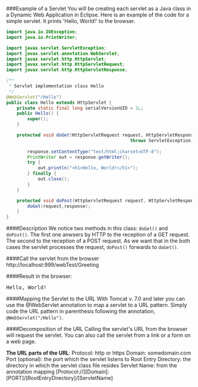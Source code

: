 <!--djw:done
cleaned up 04.02.16
-->
###Example of a Servlet
You will be creating each servlet as a Java class in a Dynamic Web Application in Eclipse. Here is an example of the code for a simple servlet. It prints 'Hello, World!' to the browser.

```java
import java.io.IOException;
import java.io.PrintWriter;

import javax.servlet.ServletException;
import javax.servlet.annotation.WebServlet;
import javax.servlet.http.HttpServlet;
import javax.servlet.http.HttpServletRequest;
import javax.servlet.http.HttpServletResponse;

/**
 * Servlet implementation class Hello
 */
@WebServlet("/Hello")
public class Hello extends HttpServlet {
    private static final long serialVersionUID = 1L;
    public Hello() {
        super();
    }

    protected void doGet(HttpServletRequest request, HttpServletResponse response)         
                                               throws ServletException, IOException {
 
        response.setContentType("text/html;charset=UTF-8");
        PrintWriter out = response.getWriter();
        try {
            out.println("<h1>Hello, World!</h1>");
        } finally {
            out.close();
        }
    }

    protected void doPost(HttpServletRequest request, HttpServletResponse response) throws ServletException, IOException {
        doGet(request,response);
    }
}
```
####Description
We notice two methods in this class: <code>doGet()</code> and <code>doPost()</code>. The first one anwsers by HTTP to the reception of a GET request. The second to the reception of a POST request. As we want that in the both cases the servlet processes the request, <code>doPost()</code> forwards to <code>doGet()</code>.

####Call the servlet from the browser
http://localhost:999/webTest/Greeting

####Result in the browser:
<pre>
Hello, World!
</pre>

####Mapping the Servlet to the URL
With Tomcat v. 7.0 and later you can use the @WebServlet annotation to map a servlet to a URL pattern. Simply code the URL pattern in parenthesis following the annotation, ```@WebServlet("/Hello")```.

####Decomposition of the URL
Calling the servlet's URL from the browser will request the servlet. You can also call the servlet from a link or a form on a web page.

**The URL parts of the URL**:
Protocol: http or https
Domain: somedomain.com
Port (optional): the port which the servlet listens to
Root Entry Directory: the directory in which the servlet class file resides
Servlet Name: from the annotation mapping
[Protocol://][Domain]:[PORT]/[RootEntryDirectory]/[ServletName]
